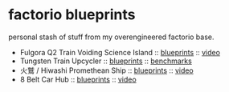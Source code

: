 # factorio blueprints

personal stash of stuff from my overengineered factorio base.

- Fulgora Q2 Train Voiding Science Island :: [blueprints](https://github.com/clux/blueprints/tree/main/fulgora) :: [video](https://www.youtube.com/watch?v=NC3HJzfywt4)
- Tungsten Train Upcycler :: [blueprints](https://github.com/clux/blueprints/tree/main/tungsten-train-upcycler) :: [benchmarks](./tungsten-train-upcycler/)
- 火鷲 / Hiwashi Promethean Ship :: [blueprints](https://github.com/clux/blueprints/tree/main/promethean) :: [video](https://www.youtube.com/watch?v=NU-C7koOvI8)
- 8 Belt Car Hub :: [blueprints](https://github.com/clux/blueprints/tree/main/hub) :: [video](https://www.youtube.com/watch?v=xeGZn7eqvY4)
